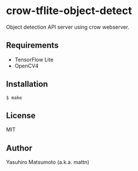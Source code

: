# crow-tflite-object-detect

Object detection API server using crow webserver.

## Requirements

* TensorFlow Lite
* OpenCV4

## Installation

```
$ make
```

## License

MIT

## Author

Yasuhiro Matsumoto (a.k.a. mattn)
